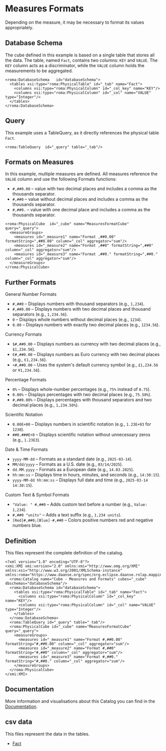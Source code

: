 # Measures Formats

Depending on the measure, it may be necessary to format its values appropriately.


## Database Schema

The cube defined in this example is based on a single table that stores all the data. The table, named `Fact`, contains two columns: `KEY` and `VALUE`. The `KEY` column acts as a discriminator, while the `VALUE` column holds the measurements to be aggregated.


```xmi
<roma:DatabaseSchema   id="databaseSchema">
  <tables xsi:type="roma:PhysicalTable" id="_tab" name="Fact">
    <columns xsi:type="roma:PhysicalColumn" id="_col_key" name="KEY"/>
    <columns xsi:type="roma:PhysicalColumn" id="_col" name="VALUE" type="Integer"/>
  </tables>
</roma:DatabaseSchema>

```

## Query

This example uses a TableQuery, as it directly references the physical table `Fact`.


```xmi
<roma:TableQuery  id="_query" table="_tab"/>

```

## Formats on Measures

In this example, multiple measures are defined. All measures reference the `VALUE` column and use the following Formats functions:
- `#,##0.00` – value with two decimal places and includes a comma as the thousands separator.
- `#,##0` – value without decimal places and includes a comma as the thousands separator.
- `#,##0.` – value with one decimal place and includes a comma as the thousands separator.


```xmi
<roma:PhysicalCube  id="_cube" name="MeasuresFormatCube" query="_query">
  <measureGroups>
    <measures id="_measure1" name="Format ,##0.00" formatString=",##0.00" column="_col" aggregator="sum"/>
    <measures id="_measure2" name="Format ,##0" formatString=",##0" column="_col" aggregator="sum"/>
    <measures id="_measure3" name="Format ,##0." formatString=",##0." column="_col" aggregator="sum"/>
  </measureGroups>
</roma:PhysicalCube>

```

## Further Formats

General Number Formats
- `#,##0` – Displays numbers with thousand separators (e.g., `1,234`).
- `#,##0.00` – Displays numbers with two decimal places and thousand separators (e.g., `1,234.56`).
- `0` – Displays whole numbers without decimal places (e.g., `1234`).
- `0.00` – Displays numbers with exactly two decimal places (e.g., `1234.56`).

Currency Formats
- `$#,##0.00` – Displays numbers as currency with two decimal places (e.g., `$1,234.56`).
- `€#,##0.00` – Displays numbers as Euro currency with two decimal places (e.g., `€1,234.56`).
- `¤#,##0.00` – Uses the system's default currency symbol (e.g., `£1,234.56` or `¥1,234.56`).

Percentage Formats
- `0%` – Displays whole-number percentages (e.g., `75%` instead of `0.75`).
- `0.00%` – Displays percentages with two decimal places (e.g., `75.50%`).
- `#,##0.00%` – Displays percentages with thousand separators and two decimal places (e.g., `1,234.50%`).

Scientific Notation
- `0.00E+00` – Displays numbers in scientific notation (e.g., `1.23E+03` for `1230`).
- `##0.###E+0` – Displays scientific notation without unnecessary zeros (e.g., `1.23E3`).

Date & Time Formats
- `yyyy-MM-dd` – Formats as a standard date (e.g., `2025-03-14`).
- `MM/dd/yyyy` – Formats as a U.S. date (e.g., `03/14/2025`).
- `dd.MM.yyyy` – Formats as a European date (e.g., `14.03.2025`).
- `hh:mm:ss` – Displays time in hours, minutes, and seconds (e.g., `14:30:15`).
- `yyyy-MM-dd hh:mm:ss` – Displays full date and time (e.g., `2025-03-14 14:30:15`).

Custom Text & Symbol Formats
- `"Value: " #,##0` – Adds custom text before a number (e.g., `Value: 1,234`).
- `#,##0 "units"` – Adds a text suffix (e.g., `1,234 units`).
- `[Red]#,##0;[Blue]-#,##0` – Colors positive numbers red and negative numbers blue.



## Definition

This files represent the complete definition of the catalog.

```xmi
<?xml version="1.0" encoding="UTF-8"?>
<xmi:XMI xmi:version="2.0" xmlns:xmi="http://www.omg.org/XMI" xmlns:xsi="http://www.w3.org/2001/XMLSchema-instance" xmlns:roma="https://www.daanse.org/spec/org.eclipse.daanse.rolap.mapping">
  <roma:Catalog name="Cube - Measures and Formats" cubes="_cube" dbschemas="databaseSchema"/>
  <roma:DatabaseSchema id="databaseSchema">
    <tables xsi:type="roma:PhysicalTable" id="_tab" name="Fact">
      <columns xsi:type="roma:PhysicalColumn" id="_col_key" name="KEY"/>
      <columns xsi:type="roma:PhysicalColumn" id="_col" name="VALUE" type="Integer"/>
    </tables>
  </roma:DatabaseSchema>
  <roma:TableQuery id="_query" table="_tab"/>
  <roma:PhysicalCube id="_cube" name="MeasuresFormatCube" query="_query">
    <measureGroups>
      <measures id="_measure1" name="Format #,##0.00" formatString="#,##0.00" column="_col" aggregator="sum"/>
      <measures id="_measure2" name="Format #,##0" formatString="#,##0" column="_col" aggregator="sum"/>
      <measures id="_measure3" name="Format #,##0." formatString="#,##0." column="_col" aggregator="sum"/>
    </measureGroups>
  </roma:PhysicalCube>
</xmi:XMI>

```
## Documentation

More information and visualisations about this Catalog you can find in the [Documentation](./DOCUMENTATION.MD).

## csv data


This files represent the data in the tables.

- [Fact](./data/Fact.csv)

